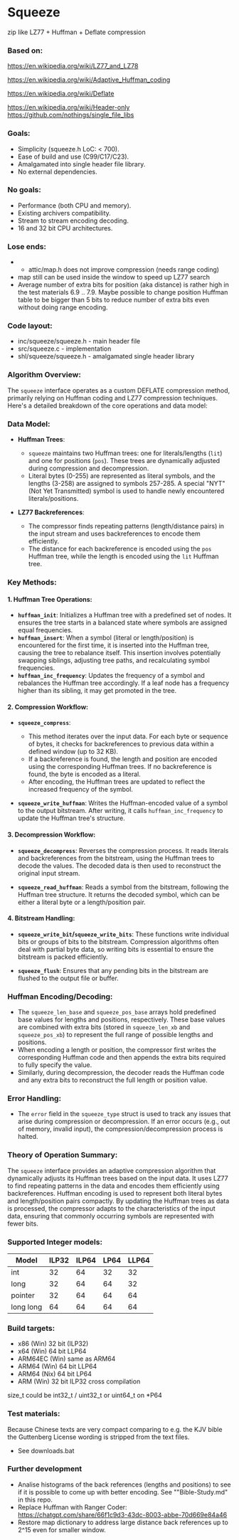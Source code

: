 # Squeeze

zip like LZ77 + Huffman + Deflate compression

### Based on:

https://en.wikipedia.org/wiki/LZ77_and_LZ78

https://en.wikipedia.org/wiki/Adaptive_Huffman_coding

https://en.wikipedia.org/wiki/Deflate

https://en.wikipedia.org/wiki/Header-only
https://github.com/nothings/single_file_libs

### Goals:

* Simplicity (squeeze.h LoC: < 700).
* Ease of build and use (C99/C17/C23).
* Amalgamated into single header file library.
* No external dependencies.

### No goals:

* Performance (both CPU and memory).
* Existing archivers compatibility.
* Stream to stream encoding decoding.
* 16 and 32 bit CPU architectures.

### Lose ends:

* * attic/map.h does not improve compression (needs range coding)
* map still can be used inside the window to speed up LZ77 search
* Average number of extra bits for position (aka distance) is rather
  high in the test materials 6.9 .. 7.9. Maybe possible to change
  position Huffman table to be bigger than 5 bits to reduce number
  of extra bits even without doing range encoding.

### Code layout:

* inc/squeeze/squeeze.h - main header file
* src/squeeze.c - implementation
* shl/squeeze/squeeze.h - amalgamated single header library

### Algorithm Overview:

The `squeeze` interface operates as a custom DEFLATE compression method, 
primarily relying on Huffman coding and LZ77 compression techniques. 
Here's a detailed breakdown of the core operations and data model:

### Data Model:
- **Huffman Trees**:
  - `squeeze` maintains two Huffman trees: one for literals/lengths (`lit`)
    and one for positions (`pos`). These trees are dynamically adjusted during
    compression and decompression.
  - Literal bytes (0-255) are represented as literal symbols, and the lengths
    (3-258) are assigned to symbols 257-285. A special "NYT" (Not Yet 
    Transmitted) symbol is used to handle newly encountered literals/positions.

- **LZ77 Backreferences**:
  - The compressor finds repeating patterns (length/distance pairs) in the 
    input stream and uses backreferences to encode them efficiently.
  - The distance for each backreference is encoded using the `pos` Huffman tree, 
    while the length is encoded using the `lit` Huffman tree.

### Key Methods:

#### 1. **Huffman Tree Operations**:
  - **`huffman_init`**: Initializes a Huffman tree with a predefined
    set of nodes. It ensures the tree starts in a balanced state where
    symbols are assigned equal frequencies.
  - **`huffman_insert`**: When a symbol (literal or length/position) is
    encountered for the first time, it is inserted into the Huffman tree,
    causing the tree to rebalance itself. This insertion involves potentially
    swapping siblings, adjusting tree paths, and recalculating symbol 
    frequencies.
  - **`huffman_inc_frequency`**: Updates the frequency of a symbol and 
    rebalances the Huffman tree accordingly. If a leaf node has a frequency 
    higher than its sibling, it may get promoted in the tree.

#### 2. **Compression Workflow**:
  - **`squeeze_compress`**: 
    - This method iterates over the input data. For each byte or sequence
      of bytes, it checks for backreferences to previous data within 
      a defined window (up to 32 KB).
    - If a backreference is found, the length and position are encoded 
      using the corresponding Huffman trees. If no backreference is found, 
      the byte is encoded as a literal.
    - After encoding, the Huffman trees are updated to reflect the increased 
      frequency of the symbol.
  
  - **`squeeze_write_huffman`**: Writes the Huffman-encoded value of a symbol
    to the output bitstream. After writing, it calls `huffman_inc_frequency` 
    to update the Huffman tree's structure.

#### 3. **Decompression Workflow**:
  - **`squeeze_decompress`**: Reverses the compression process. It reads 
    literals and backreferences from the bitstream, using the Huffman trees 
    to decode the values. The decoded data is then used to reconstruct 
    the original input stream.
  
  - **`squeeze_read_huffman`**: Reads a symbol from the bitstream, 
    following the Huffman tree structure. It returns the decoded symbol, 
    which can be either a literal byte or a length/position pair.

#### 4. **Bitstream Handling**:
  - **`squeeze_write_bit`/`squeeze_write_bits`**: These functions write
    individual bits or groups of bits to the bitstream. Compression
    algorithms often deal with partial byte data, so writing bits is
    essential to ensure the bitstream is packed efficiently.
  
  - **`squeeze_flush`**: Ensures that any pending bits in the bitstream
    are flushed to the output file or buffer.

### Huffman Encoding/Decoding:
- The `squeeze_len_base` and `squeeze_pos_base` arrays hold predefined
  base values for lengths and positions, respectively. These base values
  are combined with extra bits (stored in `squeeze_len_xb` and
  `squeeze_pos_xb`) to represent the full range of possible
  lengths and positions.
- When encoding a length or position, the compressor first writes the 
  corresponding Huffman code and then appends the extra bits required 
  to fully specify the value.
- Similarly, during decompression, the decoder reads the Huffman code 
  and any extra bits to reconstruct the full length or position value.

### Error Handling:
- The `error` field in the `squeeze_type` struct is used to track any 
  issues that arise during compression or decompression. 
  If an error occurs (e.g., out of memory, invalid input), the 
  compression/decompression process is halted.

### Theory of Operation Summary:
The `squeeze` interface provides an adaptive compression algorithm 
that dynamically adjusts its Huffman trees based on the input data. 
It uses LZ77 to find repeating patterns in the data and encodes 
them efficiently using backreferences. Huffman encoding is used to 
represent both literal bytes and length/position pairs compactly. 
By updating the Huffman trees as data is processed, the compressor 
adapts to the characteristics of the input data, ensuring that 
commonly occurring symbols are represented with fewer bits.

### Supported Integer models:

| Model     | ILP32 | ILP64 | LP64 | LLP64 |
|-----------|-------|-------|------|-------|
| int       | 32    | 64    | 32   | 32    |
| long      | 32    | 64    | 64   | 32    |
| pointer   | 32    | 64    | 64   | 64    |
| long long | 64    | 64    | 64   | 64    |

### Build targets:

* x86     (Win) 32 bit (ILP32)
* x64     (Win) 64 bit LLP64 
* ARM64EC (Win) same as ARM64 
* ARM64   (Win) 64 bit LLP64 
* ARM64   (Nix) 64 bit LP64 
* ARM     (Win) 32 bit ILP32 cross compilation

size_t could be int32_t / uint32_t or uint64_t on *P64  

### Test materials:

Because Chinese texts are very compact comparing to e.g. the KJV bible
the Guttenberg License wording is stripped from the text files.

* See downloads.bat

### Further development

* Analise histograms of the back references (lengths and positions)
  to see if it is possible to come up with better encoding.
  See ""Bible-Study.md" in this repo.
* Replace Huffman with Ranger Coder: 
  https://chatgpt.com/share/66f1c9d3-43dc-8003-abbe-70d669e84a46
* Restore map dictionary to address large distance back references
  up to 2^15 even for smaller window.